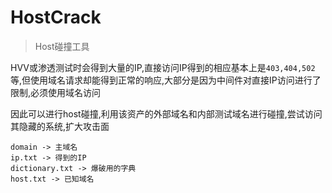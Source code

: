 # HostCrack

>Host碰撞工具

HVV或渗透测试时会得到大量的IP,直接访问IP得到的相应基本上是`403,404,502`等,但使用域名请求却能得到正常的响应,大部分是因为中间件对直接IP访问进行了限制,必须使用域名访问

因此可以进行host碰撞,利用该资产的外部域名和内部测试域名进行碰撞,尝试访问其隐藏的系统,扩大攻击面

```
domain -> 主域名
ip.txt -> 得到的IP
dictionary.txt -> 爆破用的字典
host.txt -> 已知域名
```